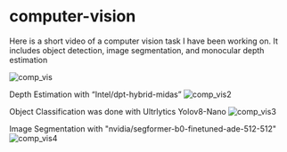 # computer-vision

Here is a short video of a computer vision task I have been working on. It includes object detection, image segmentation, and monocular depth estimation

![comp_vis](https://github.com/bwilkie/computer-vision/assets/40703571/b765c296-304b-458d-b943-3b7b28bb755c)

Depth Estimation with “Intel/dpt-hybrid-midas”
![comp_vis2](https://github.com/bwilkie/computer-vision/assets/40703571/22b83042-403d-44f5-9d3e-02e7e2e81a85)

Object Classification was done with Ultrlytics Yolov8-Nano
![comp_vis3](https://github.com/bwilkie/computer-vision/assets/40703571/eea4279e-5ae1-416c-b5b5-390fd2c03cf1)

Image Segmentation with "nvidia/segformer-b0-finetuned-ade-512-512"
![comp_vis4](https://github.com/bwilkie/computer-vision/assets/40703571/ba94bcce-2d86-4ee8-965f-26552895294b)

